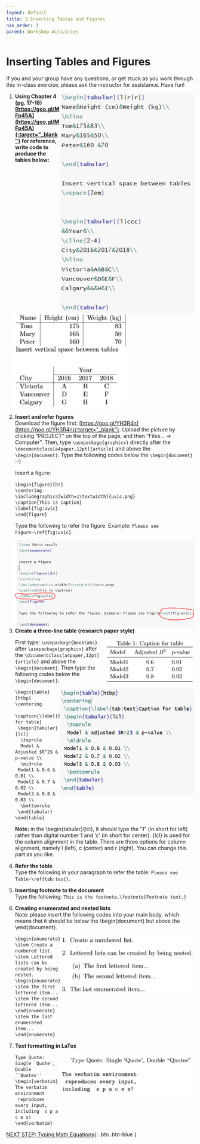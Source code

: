 ```yaml
---
layout: default
title: 2-Inserting Tables and Figures
nav_order: 3
parent: Workshop Activities
---
```


# Inserting Tables and Figures

If you and your group have any questions, or get stuck as you work through this in-class exercise, please ask the instructor for assistance. Have fun!

<img src="images/act-2/solution1.png" alt="table solution" style="float:right;width:360px;">

1.  **Using Chapter 4 (pg. 17-18) [https://goo.gl/MFp45A](https://goo.gl/MFp45A){:target="_blank"} for reference, write code to produce the tables below:**

    <img src="images/act-2/table1.png" alt="table 1" style="width:300px;">

2.  **Insert and refer figures**<br>
    Download the figure first: [https://goo.gl/YH3R4n](https://goo.gl/YH3R4n){:target="_blank"}. Upload the picture by clicking “PROJECT” on the top of the page, and then “Files... → Computer”. Then, type `\usepackage{graphicx}` directly after the `\documentclass[a4paper,12pt]{article}` and above the `\begin{document}`. Type the following codes below the `\begin{document}` :-) <br>
    
    Insert a figure:

    ```
    \begin{figure}[h!]
    \centering
    \includegraphics[width=1\textwidth]{uvic.png}
    \caption{This is caption}
    \label{fig:uvic}
    \end{figure}
    ```
    
    Type the following to refer the figure.
    Example: `Please see Figure~\ref{fig:uvic}`.
    
    <img src="images/act-2/refer-fig.png" alt="refer figures" style="float:right;width:720px;"><br>

3.  **Create a three-line table (research paper style)**<br>
    
    <img src="images/act-2/refer-table.png" alt="refer table" style="float:right;width:240px;">
    
    First type: `\usepackage{booktabs}` after `\usepackage{graphicx}` after the `\documentclass[a4paper,12pt]{article}` and above the `\begin{document}`. Then type the following codes below the `\begin{document}`:

    <img src="images/act-2/3line-table.png" alt="three line table" style="float:right;width:360px;">

    ```
    \begin{table}[htbp]
    \centering
     \caption{\label{tab:test}Caption for table}
     \begin{tabular}{lcl} 
      \toprule
      Model & Adjusted $R^2$ & p-value \\
      \midrule
     Model1 & 0.6 & 0.01 \\
     Model2 & 0.7 & 0.02 \\
     Model3 & 0.8 & 0.03 \\
      \bottomrule
     \end{tabular}
    \end{table}
    ```

    **Note:** in the \begin{tabular}{lcl}, it should type the "**l**" (in short for left) rather than digital number 1 and ‘c’ (in short for center).  {lcl} is used for the column alignment in the table. There are three options for column alignment, namely l (left), c (center) and r (right). You can change this part as you like.

4.  **Refer the table**<br>
    Type the following in your paragraph to refer the table: 
    `Please see Table~\ref{tab:test}.`

5.  **Inserting footnote to the document**<br>
    Type the following:
    `This is the footnote.\footnote{Footnote text.}`

6.  **Creating enumerated and nested lists**<br>
    Note: please insert the following codes into your main body, which means that it should be below the \begin{document} but above the \end{document}.

    <img src="images/act-2/footnote.png" alt="nested lists" style="float:right;width:360px;">

    ```
    \begin{enumerate}
    \item Create a numbered list.
    \item Lettered lists can be created by being nested.
    \begin{enumerate}
    \item The first lettered item...
    \item The second lettered item...
    \end{enumerate}
    \item The last enumerated item...
    \end{enumerate}
    ```

7.  **Text formatting in LaTex**

    <img src="images/act-2/verbatim.png" alt="verbatim" style="float:right;width:360px;">

    ```
    Type Quote: Single `Quote', Double ``Quotes''
    \begin{verbatim}
    The verbatim environment
     reproduces every input,
    including  s p a c e s!
    \end{verbatim}
    ```

[NEXT STEP: Typing Math Equations](act-3.html){: .btn .btn-blue }
